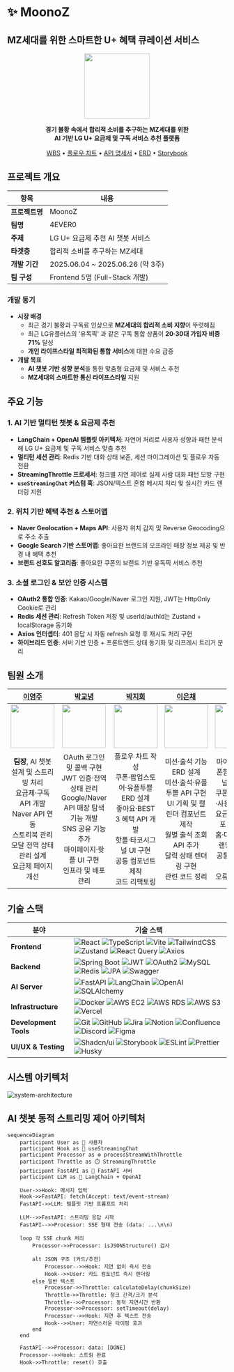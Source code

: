 # ✨ MoonoZ

## MZ세대를 위한 스마트한 U+ 혜택 큐레이션 서비스

<div align="center">

<img src="https://avatars.githubusercontent.com/u/212847508?s=200&v=4" width="150" />

**경기 불황 속에서 합리적 소비를 추구하는 MZ세대를 위한**  
**AI 기반 LG U+ 요금제 및 구독 서비스 추천 플랫폼**

[WBS](https://docs.google.com/spreadsheets/d/1ln5VudFdBKMbaNANwzZyW0CGLYC_R9Xf/edit?usp=sharing&ouid=101077923369398316818&rtpof=true&sd=true) • [플로우 차트](https://www.figma.com/proto/C1HjN8qg3Vptm2j7k2cT8N/%ED%94%8C%EB%A1%9C%EC%9A%B0%EC%B0%A8%ED%8A%B8?node-id=1-4&t=OH4mgwF8RPp4bDv8-1&scaling=scale-down-width&content-scaling=fixed&page-id=0%3A1) • [API 명세서](https://hollow-cello-87b.notion.site/1fb3347f51ee81269bceeaad7f3c76f1?v=1fb3347f51ee81719ba1000c67dfe978) • [ERD](https://dbdiagram.io/d/DB_4ever0-684e577c3cc77757c8eaba7c) • [Storybook](https://6835efb2a0dda6635d6b2c1d-nazyzhfott.chromatic.com)

</div>

## 프로젝트 개요

| 항목           | 내용                             |
| -------------- | -------------------------------- |
| **프로젝트명** | MoonoZ                           |
| **팀명**       | 4EVER0                           |
| **주제**       | LG U+ 요금제 추천 AI 챗봇 서비스 |
| **타겟층**     | 합리적 소비를 추구하는 MZ세대    |
| **개발 기간**  | 2025.06.04 ~ 2025.06.26 (약 3주) |
| **팀 구성**    | Frontend 5명 (Full-Stack 개발)   |

### 개발 동기

- **시장 배경**
  - 최근 경기 불황과 구독료 인상으로 **MZ세대의 합리적 소비 지향**이 뚜렷해짐
  - 최근 LG유플러스의 '유독픽' 과 같은 구독 통합 상품이 **20·30대 가입자 비중 71%** 달성
  - **개인 라이프스타일 최적화된 통합 서비스**에 대한 수요 급증
- **개발 목표**
  - **AI 챗봇 기반 성향 분석**을 통한 맞춤형 요금제 및 서비스 추천
  - **MZ세대의 스마트한 통신 라이프스타일** 지원

## 주요 기능

### **1. AI 기반 멀티턴 챗봇 & 요금제 추천**

- **LangChain + OpenAI 템플릿 아키텍처**: 자연어 처리로 사용자 성향과 패턴 분석해 LG U+ 요금제 및 구독 서비스 맞춤 추천
- **멀티턴 세션 관리**: Redis 기반 대화 상태 보존, 세션 마이그레이션 및 플로우 자동 전환
- **StreamingThrottle 프로세서**: 청크별 지연 제어로 실제 사람 대화 패턴 모방 구현
- **`useStreamingChat` 커스텀 훅**: JSON/텍스트 혼합 메시지 처리 및 실시간 카드 렌더링 지원

### **2. 위치 기반 혜택 추천 & 스토어맵**

- **Naver Geolocation + Maps API**: 사용자 위치 감지 및 Reverse Geocoding으로 주소 추출
- **Google Search 기반 스토어맵**: 좋아요한 브랜드의 오프라인 매장 정보 제공 및 반경 내 혜택 추천
- **브랜드 선호도 알고리즘**: 좋아요한 쿠폰의 브랜드 기반 유독픽 서비스 추천

### **3. 소셜 로그인 & 보안 인증 시스템**

- **OAuth2 통합 인증**: Kakao/Google/Naver 로그인 지원, JWT는 HttpOnly Cookie로 관리
- **Redis 세션 관리**: Refresh Token 저장 및 userId/authId는 Zustand + localStorage 동기화
- **Axios 인터셉터**: 401 응답 시 자동 refresh 요청 후 재시도 처리 구현
- **하이브리드 인증**: 서버 기반 인증 + 프론트엔드 상태 동기화 및 리프레시 트리거 분리

## 팀원 소개

|                                                           [이영주](https://github.com/abyss-s)                                                            |                                                                  [박교녕](https://github.com/kny0ng125)                                                                   |                                                           [박지회](https://github.com/jihoi0615)                                                            |                                                                [이은채](https://github.com/eunchrri)                                                                 |                                                                   [홍민주](https://github.com/illustermin)                                                                   |
| :-------------------------------------------------------------------------------------------------------------------------------------------------------: | :-----------------------------------------------------------------------------------------------------------------------------------------------------------------------: | :---------------------------------------------------------------------------------------------------------------------------------------------------------: | :------------------------------------------------------------------------------------------------------------------------------------------------------------------: | :--------------------------------------------------------------------------------------------------------------------------------------------------------------------------: |
|                                      <img src="https://avatars.githubusercontent.com/u/77565980?v=4" width="100" />                                       |                                              <img src="https://avatars.githubusercontent.com/u/80964083?v=4" width="100" />                                               |                                       <img src="https://avatars.githubusercontent.com/u/197379577?v=4" width="100" />                                       |                                           <img src="https://avatars.githubusercontent.com/u/171488704?v=4" width="100" />                                            |                                               <img src="https://avatars.githubusercontent.com/u/134802163?v=4" width="100" />                                                |
| **팀장**, AI 챗봇 설계 및 스트리밍 처리<br/>요금제·구독 API 개발<br/>Naver API 연동<br/>스토리북 관리<br/>모달 전역 상태 관리 설계<br/>요금제 페이지 개선 | OAuth 로그인 및 콜백 구현<br/>JWT 인증·전역 상태 관리<br/>Google/Naver API 매장 탐색 기능 개발<br/>SNS 공유 기능 추가<br/>마이페이지·핫플 UI 구현<br/>인프라 및 배포 관리 | 플로우 차트 작성<br/>쿠폰·팝업스토어·유플투쁠 ERD 설계<br/>좋아요·BEST 3 혜택 API 개발<br/>핫플·타코시그널 UI 구현<br/>공통 컴포넌트 제작<br/>코드 리팩토링 | 미션·출석 기능 ERD 설계<br/>미션·출석·유플투쁠 API 구현<br/>UI 기획 및 캘린더 컴포넌트 제작<br/>월별 출석 조회 API 추가<br/>달력 상태 렌더링 구현<br/>관련 코드 정리 | 마이페이지·쿠폰함·타코시그널 UI 기획<br/>쿠폰 전체·발급·사용 API 개발<br/>요금제 카드 컴포넌트 제작<br/>홈·마이페이지·랜딩 UI 구현<br/>공통 컴포넌트 개발<br/>오류 코드 정리 |

## 기술 스택

| 분야                  | 기술 스택                                                                                                                                                                                                                                                                                                                                                                                                                                                                                                                                                                                                                                                                                                  |
| --------------------- | ---------------------------------------------------------------------------------------------------------------------------------------------------------------------------------------------------------------------------------------------------------------------------------------------------------------------------------------------------------------------------------------------------------------------------------------------------------------------------------------------------------------------------------------------------------------------------------------------------------------------------------------------------------------------------------------------------------- |
| **Frontend**          | ![React](https://img.shields.io/badge/React-61DAFB?style=flat&logo=react&logoColor=black) ![TypeScript](https://img.shields.io/badge/TypeScript-3178C6?style=flat&logo=typescript&logoColor=white) ![Vite](https://img.shields.io/badge/Vite-646CFF?style=flat&logo=vite&logoColor=white) ![TailwindCSS](https://img.shields.io/badge/TailwindCSS-06B6D4?style=flat&logo=tailwindcss&logoColor=white) ![Zustand](https://img.shields.io/badge/Zustand-FF6B35?style=flat&logo=zustand&logoColor=white) ![React Query](https://img.shields.io/badge/React_Query-FF4154?style=flat&logo=reactquery&logoColor=white) ![Axios](https://img.shields.io/badge/Axios-5A29E4?style=flat&logo=axios&logoColor=white) |
| **Backend**           | ![Spring Boot](https://img.shields.io/badge/Spring_Boot-6DB33F?style=flat&logo=spring-boot&logoColor=white) ![JWT](https://img.shields.io/badge/JWT-000000?style=flat&logo=JSON%20web%20tokens&logoColor=white) ![OAuth2](https://img.shields.io/badge/OAuth2-4285F4?style=flat&logo=oauth&logoColor=white) ![MySQL](https://img.shields.io/badge/MySQL-4479A1?style=flat&logo=mysql&logoColor=white) ![Redis](https://img.shields.io/badge/Redis-DC382D?style=flat&logo=redis&logoColor=white) ![JPA](https://img.shields.io/badge/JPA-59666C?style=flat&logo=hibernate&logoColor=white) ![Swagger](https://img.shields.io/badge/Swagger-85EA2D?style=flat&logo=swagger&logoColor=black)                  |
| **AI Server**         | ![FastAPI](https://img.shields.io/badge/FastAPI-009688?style=flat&logo=fastapi&logoColor=white) ![LangChain](https://img.shields.io/badge/LangChain-1C3C3C?style=flat&logo=langchain&logoColor=white) ![OpenAI](https://img.shields.io/badge/OpenAI-412991?style=flat&logo=openai&logoColor=white) ![SQLAlchemy](https://img.shields.io/badge/SQLAlchemy-D71F00?style=flat&logo=sqlalchemy&logoColor=white)                                                                                                                                                                                                                                                                                                |
| **Infrastructure**    | ![Docker](https://img.shields.io/badge/Docker-2496ED?style=flat&logo=docker&logoColor=white) ![AWS EC2](https://img.shields.io/badge/AWS_EC2-FF9900?style=flat&logo=amazon-ec2&logoColor=white) ![AWS RDS](https://img.shields.io/badge/AWS_RDS-527FFF?style=flat&logo=amazon-rds&logoColor=white) ![AWS S3](https://img.shields.io/badge/AWS_S3-569A31?style=flat&logo=amazon-s3&logoColor=white) ![Vercel](https://img.shields.io/badge/Vercel-000000?style=flat&logo=vercel&logoColor=white)                                                                                                                                                                                                            |
| **Development Tools** | ![Git](https://img.shields.io/badge/Git-F05032?style=flat&logo=git&logoColor=white) ![GitHub](https://img.shields.io/badge/GitHub-181717?style=flat&logo=github&logoColor=white) ![Jira](https://img.shields.io/badge/Jira-0052CC?style=flat&logo=jira&logoColor=white) ![Notion](https://img.shields.io/badge/Notion-000000?style=flat&logo=notion&logoColor=white) ![Confluence](https://img.shields.io/badge/Confluence-172B4D?style=flat&logo=confluence&logoColor=white) ![Discord](https://img.shields.io/badge/Discord-5865F2?style=flat&logo=discord&logoColor=white) ![Figma](https://img.shields.io/badge/Figma-F24E1E?style=flat&logo=figma&logoColor=white)                                    |
| **UI/UX & Testing**   | ![Shadcn/ui](https://img.shields.io/badge/Shadcn%2Fui-000000?style=flat&logo=shadcnui&logoColor=white) ![Storybook](https://img.shields.io/badge/Storybook-FF4785?style=flat&logo=storybook&logoColor=white) ![ESLint](https://img.shields.io/badge/ESLint-4B32C3?style=flat&logo=eslint&logoColor=white) ![Prettier](https://img.shields.io/badge/Prettier-F7B93E?style=flat&logo=prettier&logoColor=black) ![Husky](https://img.shields.io/badge/Husky-42B883?style=flat&logo=husky&logoColor=white)                                                                                                                                                                                                     |

## 시스템 아키텍처

![system-architecture](https://github.com/user-attachments/assets/23b5d5b9-4266-42d5-89d6-c6d473e630b8)

## AI 챗봇 동적 스트리밍 제어 아키텍처

```mermaid
sequenceDiagram
    participant User as 👤 사용자
    participant Hook as 🎣 useStreamingChat
    participant Processor as ⚙️ processStreamWithThrottle
    participant Throttle as ⏱️ StreamingThrottle
    participant FastAPI as 🐍 FastAPI 서버
    participant LLM as 🤖 LangChain + OpenAI

    User->>Hook: 메시지 입력
    Hook->>FastAPI: fetch(Accept: text/event-stream)
    FastAPI->>LLM: 템플릿 기반 프롬프트 처리

    LLM-->>FastAPI: 스트리밍 응답 시작
    FastAPI-->>Processor: SSE 형태 전송 (data: ...\n\n)

    loop 각 SSE chunk 처리
        Processor->>Processor: isJSONStructure() 검사

        alt JSON 구조 (카드/추천)
            Processor-->>Hook: 지연 없이 즉시 전송
            Hook-->>User: 카드 컴포넌트 즉시 렌더링
        else 일반 텍스트
            Processor->>Throttle: calculateDelay(chunkSize)
            Throttle->>Throttle: 청크 간격/크기 분석
            Throttle-->>Processor: 동적 지연시간 반환
            Processor->>Processor: setTimeout(delay)
            Processor-->>Hook: 지연 후 텍스트 전송
            Hook-->>User: 자연스러운 타이핑 효과
        end
    end

    FastAPI-->>Processor: data: [DONE]
    Processor-->>Hook: 스트림 완료
    Hook->>Throttle: reset() 호출
```
